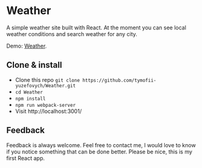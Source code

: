 # Weather
A simple weather site built with React. At the moment you can see local weather conditions and search weather for any city.

Demo: [Weather](https://tymofii-yuzefovych.github.io/Weather).

## Clone & install

- Clone this repo ```git clone https://github.com/tymofii-yuzefovych/Weather.git```
- ```cd Weather```
- ```npm install```
- ```npm run webpack-server```
- Visit http://localhost:3001/


## Feedback
Feedback is always welcome. Feel free to contact me, I would love to know if you notice something that can be done better. Please be nice, this is my first React app.
